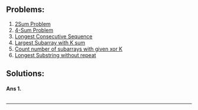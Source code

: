 ## Problems:

1. [2Sum Problem](#ans-1) 
2. [4-Sum Problem](#ans-2) 
3. [Longest Consecutive Sequence](#ans-3)  
4. [Largest Subarray with K sum](#ans-4) 
5. [Count number of subarrays with given xor K](#ans-5) 
6. [Longest Substring without repeat](#ans-6) 

## Solutions:

#### Ans 1.

```cpp
```
________________________________



